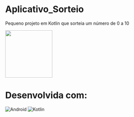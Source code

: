 # Aplicativo_Sorteio
Pequeno projeto em Kotlin que sorteia um número de 0 a 10

<img src="https://github.com/Pedrovff23/Aplicativo_Sorteio/assets/55757037/48a69dd2-5088-42d7-9829-85ee0b8f4b17" width="150" />

# Desenvolvida com:
![Android](https://img.shields.io/badge/Android-3DDC84?style=for-the-badge&logo=android&logoColor=white)
![Kotlin](https://img.shields.io/badge/Kotlin-0095D5?&style=for-the-badge&logo=kotlin&logoColor=white)
